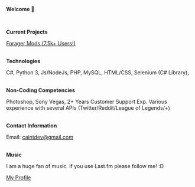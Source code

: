 **Welcome 👋**

<br>

**Current Projects**

<a href="https://steamcommunity.com/profiles/76561199083717641/myworkshopfiles/" target="_blank">Forager Mods (7.5k+ Users!)</a>
<br><br>

**Technologies**

C#, Python 3, Js/NodeJs, PHP, MySQL, HTML/CSS, Selenium (C# Library), 
<br><br>


**Non-Coding Competencies**

Photoshop, Sony Vegas, 2+ Years Customer Support Exp. Various experience with several APIs (Twitter/Reddit/League of Legends/+)
<br><br>


**Contact Information**  

Email: caintdev@gmail.com<br/><br/>

**Music**

I am a huge fan of music. If you use Last.fm please follow me! :D

<a target="_blank" href="https://www.last.fm/user/Cain">My Profile</a>
